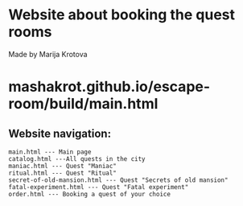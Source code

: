 #  Website about booking the quest rooms 
Made by Marija Krotova

# mashakrot.github.io/escape-room/build/main.html 
## Website navigation:

    main.html --- Main page
    catalog.html ---All quests in the city
    maniac.html --- Quest "Maniac"
    ritual.html --- Quest "Ritual"
    secret-of-old-mansion.html --- Quest "Secrets of old mansion"
    fatal-experiment.html --- Quest "Fatal experiment"
    order.html --- Booking a quest of your choice

